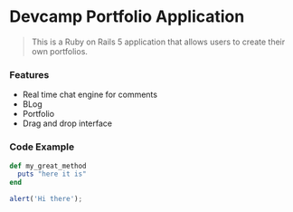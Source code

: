 # Devcamp Portfolio Application

> This is a Ruby on Rails 5 application that allows users to create their own portfolios.

### Features

- Real time chat engine for comments
- BLog
- Portfolio
- Drag and drop interface

### Code Example

```ruby
def my_great_method
  puts "here it is"
end
```

```javascript
alert('Hi there');
```
